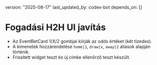 version: "2025-08-17"
last_updated_by: codex-bot
depends_on: []

# Fogadási H2H UI javítás

- Az EventBetCard 1/X/2 gombjai kiírják az odds értéket (két tizedes).
- A kimenetek hozzárendelése `home|1`, `draw|x`, `away|2` aliasok alapján történik.
- Frissített widget teszt és új címke ellenőrző teszt készült.

